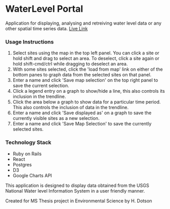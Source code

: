 # WaterLevel Portal
Application for displaying, analysing and retreiving water level data or any other spatial time series data. 
[Live Link](https://waterlevelportal.herokuapp.com/)


### Usage Instructions
1. Select sites using the map in the top left panel. You can click a site or hold shift and drag to select an area. To deselect, click a site again or hold shift-cmd/ctrl while dragging to deselect an area.
2. With some sites selected, click the 'load from map' link on either of the bottom panes to graph data from the selected sites on that panel. 
3. Enter a name and click 'Save map selection' on the top right panel to save the current selection. 
4. Click a legend entry on a graph to show/hide a line, this also controls its inclusion in the trendline. 
5. Click the area below a graph to show data for a particular time period. This also controls the inclusion of data in the trendline. 
5. Enter a name and click 'Save displayed as' on a graph to save the currently visible sites as a new selection. 
6. Enter a name and click 'Save Map Selection' to save the currently selected sites. 


### Technology Stack
- Ruby on Rails
- React
- Postgres
- D3
- Google Charts API


This application is designed to display data obtained from the USGS National Water level Information System in a user friendly manner. 

Created for MS Thesis project in Environmental Science by H. Dotson
